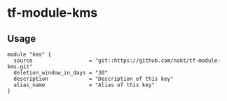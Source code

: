 # tf-module-kms

## Usage

```
module "kms" {
  source                  = "git::https://github.com/nakt/tf-module-kms.git"
  deletion_window_in_days = "30"
  description             = "Description of this key"
  alias_name              = "Alias of this key"
}
```
<!-- BEGINNING OF PRE-COMMIT-TERRAFORM DOCS HOOK -->
<!-- END OF PRE-COMMIT-TERRAFORM DOCS HOOK -->
